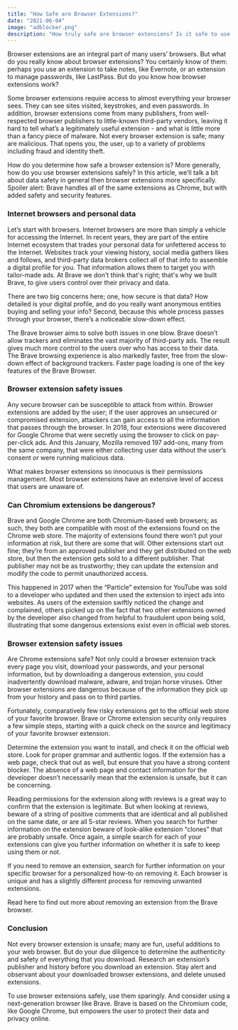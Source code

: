 ```yaml
---
title: "How Safe are Browser Extensions?"
date: "2021-06-04"
image: "adblocker.png"
description: "How truly safe are browser extensions? Is it safe to use them?"
---
```

Browser extensions are an integral part of many users’ browsers. But what do you really know about browser extensions? You certainly know of them: perhaps you use an extension to take notes, like Evernote, or an extension to manage passwords, like LastPass. But do you know how browser extensions work?

Some browser extensions require access to almost everything your browser sees. They can see sites visited, keystrokes, and even passwords. In addition, browser extensions come from many publishers, from well-respected browser publishers to little-known third-party vendors, leaving it hard to tell what’s a legitimately useful extension - and what is little more than a fancy piece of malware. Not every browser extension is safe; many are malicious. That opens you, the user, up to a variety of problems including fraud and identity theft.

How do you determine how safe a browser extension is? More generally, how do you use browser extensions safely? In this article, we’ll talk a bit about data safety in general then browser extensions more specifically. Spoiler alert: Brave handles all of the same extensions as Chrome, but with added safety and security features.

### Internet browsers and personal data

Let’s start with browsers. Internet browsers are more than simply a vehicle for accessing the Internet. In recent years, they are part of the entire Internet ecosystem that trades your personal data for unfettered access to the Internet. Websites track your viewing history, social media gathers likes and follows, and third-party data brokers collect all of that info to assemble a digital profile for you. That information allows them to target you with tailor-made ads. At Brave we don't think that's right; that's why we built Brave, to give users control over their privacy and data.

There are two big concerns here; one, how secure is that data? How detailed is your digital profile, and do you really want anonymous entities buying and selling your info? Second, because this whole process passes through your browser, there’s a noticeable slow-down effect.

The Brave browser aims to solve both issues in one blow. Brave doesn’t allow trackers and eliminates the vast majority of third-party ads. The result gives much more control to the users over who has access to their data. The Brave browsing experience is also markedly faster, free from the slow-down effect of background trackers. Faster page loading is one of the key features of the Brave Browser.

### Browser extension safety issues

Any secure browser can be susceptible to attack from within. Browser extensions are added by the user; if the user approves an unsecured or compromised extension, attackers can gain access to all the information that passes through the browser. In 2018, four extensions were discovered for Google Chrome that were secretly using the browser to click on pay-per-click ads. And this January, Mozilla removed 197 add-ons, many from the same company, that were either collecting user data without the user’s consent or were running malicious data.

What makes browser extensions so innocuous is their permissions management. Most browser extensions have an extensive level of access that users are unaware of.

### Can Chromium extensions be dangerous?

Brave and Google Chrome are both Chromium-based web browsers; as such, they both are compatible with most of the extensions found on the Chrome web store. The majority of extensions found there won’t put your information at risk, but there are some that will. Other extensions start out fine; they’re from an approved publisher and they get distributed on the web store, but then the extension gets sold to a different publisher. That publisher may not be as trustworthy; they can update the extension and modify the code to permit unauthorized access.

This happened in 2017 when the “Particle” extension for YouTube was sold to a developer who updated and then used the extension to inject ads into websites. As users of the extension swiftly noticed the change and complained, others picked up on the fact that two other extensions owned by the developer also changed from helpful to fraudulent upon being sold, illustrating that some dangerous extensions exist even in official web stores.

### Browser extension safety issues

Are Chrome extensions safe? Not only could a browser extension track every page you visit, download your passwords, and your personal information, but by downloading a dangerous extension, you could inadvertently download malware, adware, and trojan horse viruses. Other browser extensions are dangerous because of the information they pick up from your history and pass on to third parties.

Fortunately, comparatively few risky extensions get to the official web store of your favorite browser. Brave or Chrome extension security only requires a few simple steps, starting with a quick check on the source and legitimacy of your favorite browser extension.

Determine the extension you want to install, and check it on the official web store. Look for proper grammar and authentic logos. If the extension has a web page, check that out as well, but ensure that you have a strong content blocker. The absence of a web page and contact information for the developer doesn’t necessarily mean that the extension is unsafe, but it can be concerning.

Reading permissions for the extension along with reviews is a great way to confirm that the extension is legitimate. But when looking at reviews, beware of a string of positive comments that are identical and all published on the same date, or are all 5-star reviews. When you search for further information on the extension beware of look-alike extension “clones” that are probably unsafe. Once again, a simple search for each of your extensions can give you further information on whether it is safe to keep using them or not.

If you need to remove an extension, search for further information on your specific browser for a personalized how-to on removing it. Each browser is unique and has a slightly different process for removing unwanted extensions.

Read here to find out more about removing an extension from the Brave browser.

### Conclusion

Not every browser extension is unsafe; many are fun, useful additions to your web browser. But do your due diligence to determine the authenticity and safety of everything that you download. Research an extension’s publisher and history before you download an extension. Stay alert and observant about your downloaded browser extensions, and delete unused extensions.

To use browser extensions safely, use them sparingly. And consider using a next-generation browser like Brave. Brave is based on the Chromium code, like Google Chrome, but empowers the user to protect their data and privacy online.